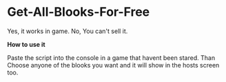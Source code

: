 # Get-All-Blooks-For-Free
Yes, it works in game. No, You can't sell it.

**How to use it**

Paste the script into the console in a game that havent been stared. Than Choose anyone of the blooks you want and it will show in the hosts screen too.
